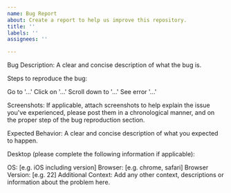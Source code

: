 ```yaml
---
name: Bug Report
about: Create a report to help us improve this repository.
title: ''
labels: ''
assignees: ''

---
```


Bug Description:
A clear and concise description of what the bug is.

Steps to reproduce the bug:

Go to '...'
Click on '...'
Scroll down to '...'
See error '...'

Screenshots:
If applicable, attach screenshots to help explain the issue you've experienced, please post them in a chronological manner, and on the proper step of the bug reproduction section.

Expected Behavior:
A clear and concise description of what you expected to happen.

Desktop (please complete the following information if applicable):

OS: [e.g. iOS including version]
Browser: [e.g. chrome, safari]
Browser Version: [e.g. 22]
Additional Context:
Add any other context, descriptions or information about the problem here.
